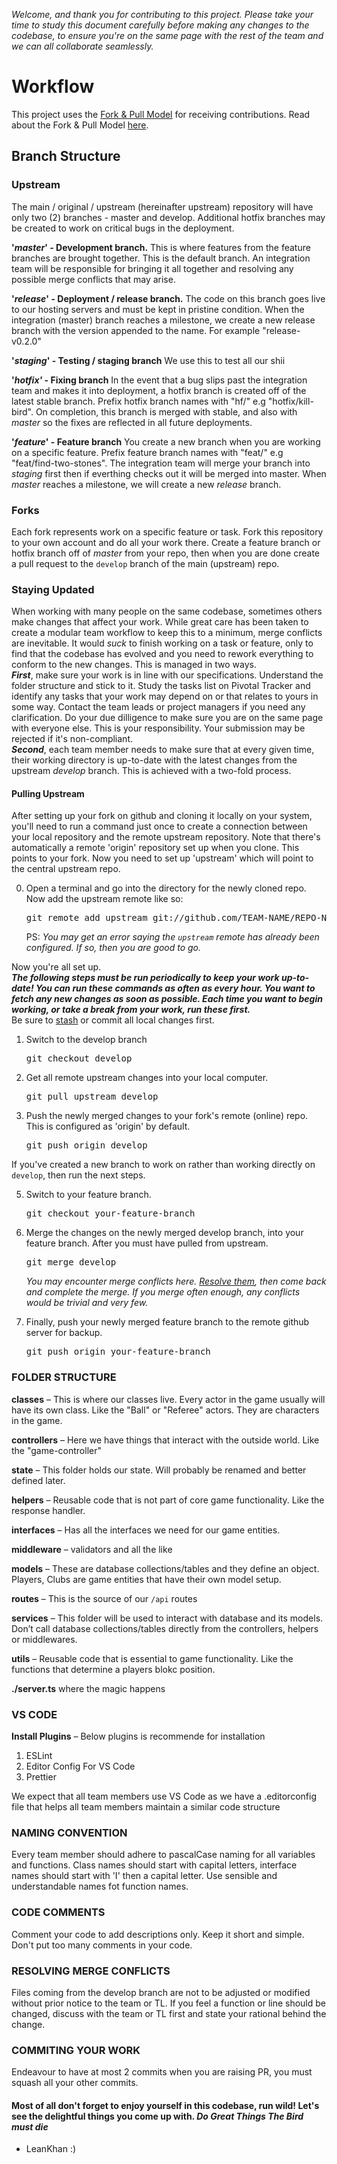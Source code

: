 _Welcome, and thank you for contributing to this project. Please take your time to study this document carefully before making any changes to the codebase, to ensure you're on the same page with the rest of the team and we can all collaborate seamlessly._

# Workflow

This project uses the [Fork & Pull Model](https://help.github.com/en/articles/about-collaborative-development-models)
for receiving contributions. Read about the Fork & Pull Model
[here](https://help.github.com/en/articles/about-collaborative-development-models).

## Branch Structure

### Upstream

The main / original / upstream (hereinafter upstream) repository will have only two (2) branches - master and develop. Additional hotfix branches may be created to work on critical bugs in the deployment. 

**'_master_' - Development branch.** This is where features from the feature branches are brought together. This is the default branch. An integration team will be responsible for bringing it all together and resolving any possible merge conflicts that may arise.

**'_release_' - Deployment / release branch.** The code on this branch goes live to our hosting servers and must be kept in pristine condition. When the integration (master) branch reaches a milestone, we create a new release branch with the version appended to the name. For example "release-v0.2.0"

**'_staging_' - Testing / staging branch** We use this to test all our shii

**'_hotfix'_ - Fixing branch** In the event that a bug slips past the integration team and makes it into deployment, a hotfix branch is created off of the latest stable branch. Prefix hotfix branch names with "hf/" e.g "hotfix/kill-bird". On completion, this branch is merged with stable, and also with _master_ so the fixes are reflected in all future deployments.

**'_feature_' -  Feature branch** You create a new branch when you are working on a specific feature. Prefix feature branch names with "feat/" e.g "feat/find-two-stones". The integration team will merge your branch into _staging_ first then if everthing checks out it will be merged into master. When _master_ reaches a milestone, we will create a new _release_ branch. 

### Forks

Each fork represents work on a specific feature or task. Fork this repository to your own account and do all your work there. Create a feature branch or hotfix branch off of _master_ from your repo, then when you are done create a pull request to the `develop` branch of the main (upstream) repo.

### Staying Updated

When working with many people on the same codebase, sometimes others make changes that affect your work. While great care has been taken to create a modular team workflow to keep this to a minimum, merge conflicts are inevitable. It would _suck_ to finish working on a task or feature, only to find that the codebase has evolved and you need to rework everything to conform to the new changes. This is managed in two ways.  
**_First_**, make sure your work is in line with our specifications. Understand the folder structure and stick to it. Study the tasks list on Pivotal Tracker and identify any tasks that your work may depend on or that relates to yours in some way. Contact the team leads or project managers if you need any clarification. Do your due dilligence to make sure you are on the same page with everyone else. This is your responsibility. Your submission may be rejected if it's non-compliant.  
**_Second_**, each team member needs to make sure that at every given time, their working directory is up-to-date with the latest changes from the upstream _develop_ branch. This is achieved with a two-fold process.

#### Pulling Upstream

After setting up your fork on github and cloning it locally on your system, you'll need to run a command just once to create a connection between your local repository and the remote upstream repository. Note that there's automatically a remote 'origin' repository set up when you clone. This points to your fork. Now you need to set up 'upstream' which will point to the central upstream repo.

0. Open a terminal and go into the directory for the newly cloned repo. Now add the upstream remote like so:  
    <pre>git remote add upstream git://github.com/TEAM-NAME/REPO-NAME.git</pre>
   PS: _You may get an error saying the `upstream` remote has already been configured. If so, then you are good to go._

Now you're all set up.  
**_The following steps must be run periodically to keep your work up-to-date! You can run these commands as often as every hour. You want to fetch any new changes as soon as possible. Each time you want to begin working, or take a break from your work, run these first._**  
Be sure to [stash](https://dev.to/neshaz/how-to-git-stash-your-work-the-correct-way-cna)
or commit all local changes first.

1. Switch to the develop branch
   <pre>git checkout develop</pre>
2. Get all remote upstream changes into your local computer.
   <pre>git pull upstream develop</pre>
4. Push the newly merged changes to your fork's remote (online) repo. This is configured as 'origin' by default.
   <pre>git push origin develop</pre>

If you've created a new branch to work on rather than working directly on `develop`, then run the next steps.

5. Switch to your feature branch.
   <pre>git checkout your-feature-branch</pre>
6. Merge the changes on the newly merged develop branch, into your feature branch. After you must have pulled from
   upstream.

   <pre>git merge develop</pre>

   _You may encounter merge conflicts here.
   [Resolve them](https://help.github.com/en/articles/resolving-a-merge-conflict-using-the-command-line),
   then come back and complete the merge. If you merge often enough, any conflicts would be trivial and very few._

7. Finally, push your newly merged feature branch to the remote github server for backup.
   <pre>git push origin your-feature-branch</pre>

### FOLDER STRUCTURE

**classes** – This is where our classes live. Every actor in the game usually will have its own class. Like the "Ball" or "Referee" actors. They are characters in the game.

**controllers** – Here we have things that interact with the outside world. Like the "game-controller"

**state** – This folder holds our state. Will probably be renamed and better defined later.

**helpers** – Reusable code that is not part of core game functionality. Like the response handler.

**interfaces** – Has all the interfaces we need for our game entities.

**middleware** – validators and all the like

**models** – These are database collections/tables and they define an object. Players, Clubs are game entities that have their own model setup.

**routes** – This is the source of our `/api` routes

**services** – This folder will be used to interact with database and its models. Don’t call database collections/tables directly from the controllers, helpers or middlewares.

**utils** – Reusable code that is essential to game functionality. Like the functions that determine a players blokc position.

**./server.ts** where the magic happens 

<!-- **test** – Mocha test files through Chai assertion library. - comming soon -->

### VS CODE

**Install Plugins** – Below plugins is recommende for installation

1. ESLint
2. Editor Config For VS Code
3. Prettier

We expect that all team members use VS Code as we have a .editorconfig file that helps all team members maintain a similar code structure

### NAMING CONVENTION

Every team member should adhere to pascalCase naming for all variables and functions. Class names should start with capital letters, interface names should start with 'I' then a capital letter. Use sensible and understandable names fot function names.

### CODE COMMENTS

Comment your code to add descriptions only. Keep it short and simple. Don't put too many comments in your code.

### RESOLVING MERGE CONFLICTS

Files coming from the develop branch are not to be adjusted or modified without prior notice to the team or TL. If you feel a function or line should be changed, discuss with the team or TL first and state your rational behind the change.

### COMMITING YOUR WORK

Endeavour to have at most 2 commits when you are raising PR, you must squash all your other commits.


#### Most of all don't forget to enjoy yourself in this codebase, run wild! Let's see the delightful things you come up with. _Do Great Things_ _The Bird must die_
 - LeanKhan :)